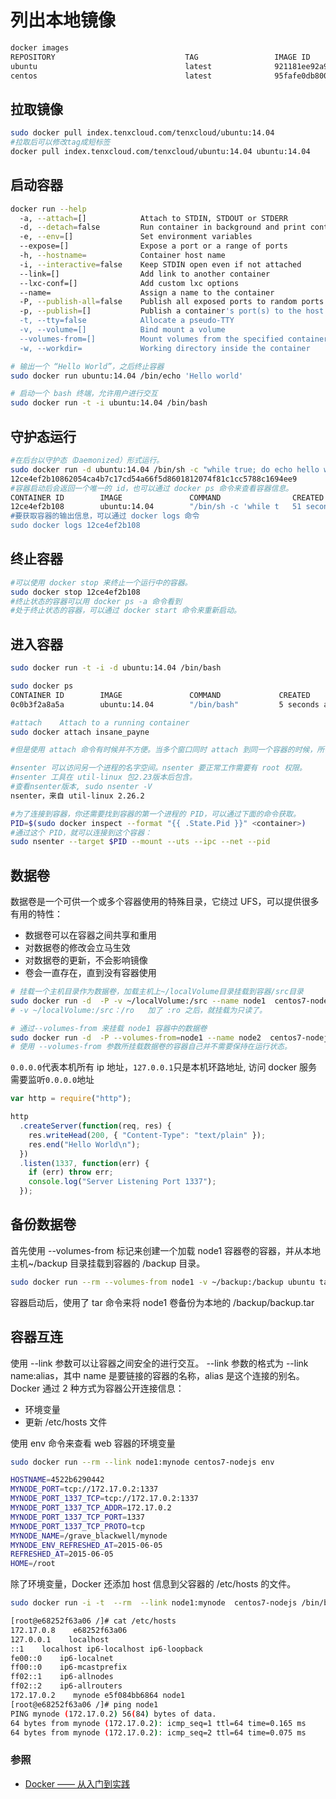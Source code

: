 # 列出本地镜像

```bash
docker images
REPOSITORY                             TAG                 IMAGE ID            CREATED             VIRTUAL SIZE
ubuntu                                 latest              921181ee92a9        8 weeks ago         251.1 MB
centos                                 latest              95fafe0db800        9 weeks ago         292.3 MB


```

## 拉取镜像

```bash
sudo docker pull index.tenxcloud.com/tenxcloud/ubuntu:14.04
#拉取后可以修改tag成短标签
docker pull index.tenxcloud.com/tenxcloud/ubuntu:14.04 ubuntu:14.04
```

## 启动容器

```bash
docker run --help
  -a, --attach=[]            Attach to STDIN, STDOUT or STDERR
  -d, --detach=false         Run container in background and print container ID
  -e, --env=[]               Set environment variables
  --expose=[]                Expose a port or a range of ports
  -h, --hostname=            Container host name
  -i, --interactive=false    Keep STDIN open even if not attached
  --link=[]                  Add link to another container
  --lxc-conf=[]              Add custom lxc options
  --name=                    Assign a name to the container
  -P, --publish-all=false    Publish all exposed ports to random ports
  -p, --publish=[]           Publish a container's port(s) to the host
  -t, --tty=false            Allocate a pseudo-TTY
  -v, --volume=[]            Bind mount a volume
  --volumes-from=[]          Mount volumes from the specified container(s)
  -w, --workdir=             Working directory inside the container
```

```bash
# 输出一个 “Hello World”，之后终止容器
sudo docker run ubuntu:14.04 /bin/echo 'Hello world'

# 启动一个 bash 终端，允许用户进行交互
sudo docker run -t -i ubuntu:14.04 /bin/bash
```

## 守护态运行

```bash
#在后台以守护态（Daemonized）形式运行。
sudo docker run -d ubuntu:14.04 /bin/sh -c "while true; do echo hello world; sleep 1; done"
12ce4ef2b10862054ca4b7c17cd54a66f5d8601812074f81c1cc5788c1694ee9
#容器启动后会返回一个唯一的 id，也可以通过 docker ps 命令来查看容器信息。
CONTAINER ID        IMAGE               COMMAND                CREATED             STATUS              PORTS               NAMES
12ce4ef2b108        ubuntu:14.04        "/bin/sh -c 'while t   51 seconds ago      Up 50 seconds                           ecstatic_hopper
#要获取容器的输出信息，可以通过 docker logs 命令
sudo docker logs 12ce4ef2b108
```

## 终止容器

```bash
#可以使用 docker stop 来终止一个运行中的容器。
sudo docker stop 12ce4ef2b108
#终止状态的容器可以用 docker ps -a 命令看到
#处于终止状态的容器，可以通过 docker start 命令来重新启动。
```

## 进入容器

```bash
sudo docker run -t -i -d ubuntu:14.04 /bin/bash

sudo docker ps
CONTAINER ID        IMAGE               COMMAND             CREATED             STATUS              PORTS               NAMES
0c0b3f2a8a5a        ubuntu:14.04        "/bin/bash"         5 seconds ago       Up 4 seconds                            insane_payne

#attach    Attach to a running container
sudo docker attach insane_payne

#但是使用 attach 命令有时候并不方便。当多个窗口同时 attach 到同一个容器的时候，所有窗口都会同步显示。当某个窗口因命令阻塞时,其他窗口也无法执行操作了。

#nsenter 可以访问另一个进程的名字空间。nsenter 要正常工作需要有 root 权限。
#nsenter 工具在 util-linux 包2.23版本后包含。
#查看nsenter版本, sudo nsenter -V
nsenter，来自 util-linux 2.26.2

#为了连接到容器，你还需要找到容器的第一个进程的 PID，可以通过下面的命令获取。
PID=$(sudo docker inspect --format "{{ .State.Pid }}" <container>)
#通过这个 PID，就可以连接到这个容器：
sudo nsenter --target $PID --mount --uts --ipc --net --pid
```

## 数据卷

数据卷是一个可供一个或多个容器使用的特殊目录，它绕过 UFS，可以提供很多有用的特性：

- 数据卷可以在容器之间共享和重用
- 对数据卷的修改会立马生效
- 对数据卷的更新，不会影响镜像
- 卷会一直存在，直到没有容器使用

```bash
# 挂载一个主机目录作为数据卷，加载主机上~/localVolume目录挂载到容器/src目录
sudo docker run -d  -P -v ~/localVolume:/src --name node1  centos7-nodejs node /src/index.js
# -v ~/localVolume:/src：/ro   加了 :ro 之后，就挂载为只读了。

# 通过--volumes-from 来挂载 node1 容器中的数据卷
sudo docker run -d  -P --volumes-from=node1 --name node2  centos7-nodejs node /src/index.js
# 使用 --volumes-from 参数所挂载数据卷的容器自己并不需要保持在运行状态。
```

`0.0.0.0`代表本机所有 ip 地址，`127.0.0.1`只是本机环路地址, 访问 docker 服务需要监听`0.0.0.0`地址

```js
var http = require("http");

http
  .createServer(function(req, res) {
    res.writeHead(200, { "Content-Type": "text/plain" });
    res.end("Hello World\n");
  })
  .listen(1337, function(err) {
    if (err) throw err;
    console.log("Server Listening Port 1337");
  });
```

## 备份数据卷

首先使用 --volumes-from 标记来创建一个加载 node1 容器卷的容器，并从本地主机~/backup 目录挂载到容器的 /backup 目录。

```bash
sudo docker run --rm --volumes-from node1 -v ~/backup:/backup ubuntu tar cvf /backup/backup.tar /src
```

容器启动后，使用了 tar 命令来将 node1 卷备份为本地的 /backup/backup.tar

## 容器互连

使用 --link 参数可以让容器之间安全的进行交互。
--link 参数的格式为 --link name:alias，其中 name 是要链接的容器的名称，alias 是这个连接的别名。
Docker 通过 2 种方式为容器公开连接信息：

- 环境变量
- 更新 /etc/hosts 文件

使用 env 命令来查看 web 容器的环境变量

```bash
sudo docker run --rm --link node1:mynode centos7-nodejs env

HOSTNAME=4522b6290442
MYNODE_PORT=tcp://172.17.0.2:1337
MYNODE_PORT_1337_TCP=tcp://172.17.0.2:1337
MYNODE_PORT_1337_TCP_ADDR=172.17.0.2
MYNODE_PORT_1337_TCP_PORT=1337
MYNODE_PORT_1337_TCP_PROTO=tcp
MYNODE_NAME=/grave_blackwell/mynode
MYNODE_ENV_REFRESHED_AT=2015-06-05
REFRESHED_AT=2015-06-05
HOME=/root
```

除了环境变量，Docker 还添加 host 信息到父容器的 /etc/hosts 的文件。

```bash
sudo docker run -i -t  --rm  --link node1:mynode  centos7-nodejs /bin/bash

[root@e68252f63a06 /]# cat /etc/hosts
172.17.0.8    e68252f63a06
127.0.0.1    localhost
::1    localhost ip6-localhost ip6-loopback
fe00::0    ip6-localnet
ff00::0    ip6-mcastprefix
ff02::1    ip6-allnodes
ff02::2    ip6-allrouters
172.17.0.2    mynode e5f084bb6864 node1
[root@e68252f63a06 /]# ping node1
PING mynode (172.17.0.2) 56(84) bytes of data.
64 bytes from mynode (172.17.0.2): icmp_seq=1 ttl=64 time=0.165 ms
64 bytes from mynode (172.17.0.2): icmp_seq=2 ttl=64 time=0.075 ms

```

### 参照

- [Docker —— 从入门到实践](http://dockerpool.com/static/books/docker_practice/index.html)
